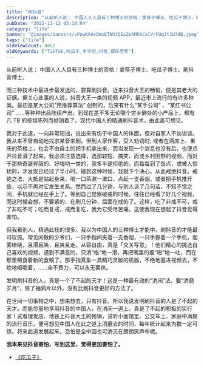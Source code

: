 ```yaml
---
title: "刷抖音"
description: "从前听人说： 中国人人人具有三种博士的资格：拿筷子博士、吃瓜子博士、刷抖音博士。"
pubDate: "2021-11-12 03:10:04"
category: "life"
banner: "@images/banners/vPpwKAnxQWsETNh3QEsZeXMKkCxlVrFUq7tJU7dB.jpeg"
tags: ["life"]
oldViewCount: 4052
oldKeywords: ["TikTok,吃瓜子,丰子恺,抖音,娱乐至死"]
---
```


从前听人说： 中国人人人具有三种博士的资格：拿筷子博士、吃瓜子博士、刷抖音博士。

而三种技术中最进步最发达的，要算刷抖音。近来抖音大王的畅销，便是其老大的证据。据关心此事的人说，抖音大王一类的视频 APP，最近市上流行的有许多种类。最初是某大公司”用推荐算法” 创制的，后来有什么“某手公司” 、“某红书公司” ……等种种出品陆续产出。到现在差不多无论哪个穷乡僻处的小产品上，都有几 TB 的视频陈列而倾销着了。现代中国人的精通刷抖音术，由此盖可想见。

我对于此道，一向非常短拙，说出来有伤于中国人的体面，但对自家人不妨谈谈。我从来不曾自动地找求某音来刷。但到人家作客，受人劝诱时; 或者在酒席上、重庆的茶楼上，也会不由自主的把手机拿出来，而当发现一个消息也没有后，也便点开抖音滑了起来。我必须注意选择，选那较短、搞笑、而或乡村田野的视频，而对于那些奇装异服的、好嗨哟一类的，我多半是拒绝的。而每每到了饭点，或被人惊扰时，才发现已经过了半小时。碰到这种时候，我就下个决心，从此戒绝抖音。戒绝之法，大抵是站起身来，喝一口茶漱一漱口，点起一支香烟，或者把手机推开些，以示不再对它发生关系。然而过了几分钟，与别人谈了几句话，不知不觉之间，手机就已经在手上了。等到自己觉察破戒的时候，往往已经看了好几个视频，而这时候会想，不要紧的、在刷几分钟，后面在戒的了。这样，吃了非戒不可，戒了非吃不可；吃而复戒，戒而复吃，我为它受尽苦痛。这使我现在想起了抖音觉得害怕。

但我看别人，精通此技的很多。我以为中国人的三种博士才能中，刷抖音的才能最可叹佩。常见闲散的少爷们，一只手指间夹着一支香烟，一只手握着一个手机，烟雾缭绕，且滑且笑，且笑且走。从容自由，真是「交关写意」！他们精心的挑选自己喜欢的视频，遇到不满意的，只消“格”地一滑，再把嘴里的烟“啪”地一吐，而在那里嚼食着新的食粮了。那手指真象一具精巧灵敏的机器，不绝地塞进视频去，不绝地咀嚼着，……全不费力，可以永无罢休。

发明刷抖音的人，真是一个了不起的天才！这是一种最有效的“消闲”法。要“消磨岁月”，除了抽鸦片以外，没有比刷抖音更好的方法了。

在世间一切事物之中，想来想去，只有抖音。所以我说发明刷抖音的人是了不起的天才。而能尽量地享用抖音的中国人，在消闲一道上，真是了不起的积极的实行家！试看理发店、地铁上抖音大王的畅销，试听小面馆里、公交车上、家庭中满屋的流行音乐，便可想见中国人在此之道上消磨去的时间，每年统计起来为数一定可惊。将来此道发展起来，恐怕是全中国也可消灭在朗朗笑声中呢。

**我本来见抖音害怕，写到这里，觉得更加害怕了。**

* [《吃瓜子》](https://baike.baidu.com/item/%E5%90%83%E7%93%9C%E5%AD%90/698877)
